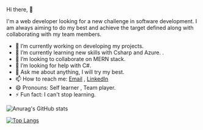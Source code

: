  Hi there,  👋
 
  I'm a web developer looking for a new challenge in software development. I am always aiming to do my best
   and achieve the target defined along with collaborating with my team members. 

- 🔭 I’m currently working on developing my projects.
- 🌱 I’m currently learning new skills with Csharp and Azure.
.
- 👯 I’m looking to collaborate on MERN stack.
- 🤔 I’m looking for help with C#.
- 💬 Ask me about  anything, I will try my best.
- 📫 How to reach me: [Email](islam.fawzy@outlook.dk) , [LinkedIn](https://www.linkedin.com/in/islam-fawzy/)
- 😄 Pronouns: Self learner , Team player.
- ⚡ Fun fact: I can't stop learning. 


![Anurag's GitHub stats](https://github-readme-stats.vercel.app/api?username=islam-fawzy25&show_icons=true&theme=)

[![Top Langs](https://github-readme-stats.vercel.app/api/top-langs/?username=islam-fawzy25&show_icons=true&theme=)](https://github.com/islam-fawzy25/github-readme-stats)
